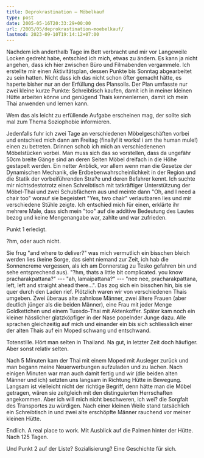 ```yaml
---
title: Deprokrastination – Möbelkauf
type: post
date: 2005-05-16T20:33:29+00:00
url: /2005/05/deprokrastination-moebelkauf/
lastmod: 2023-09-10T19:14:12+07:00
---
```

Nachdem ich anderthalb Tage im Bett verbracht und mir vor Langeweile Locken gedreht habe, entschied ich mich, etwas zu ändern. Es kann ja nicht angehen, dass ich hier zwischen Büro und Filmabenden vergammele. Ich erstellte mir einen Aktivitätsplan, dessen Punkte bis Sonntag abgearbeitet zu sein hatten. Nicht dass ich das nicht schon öfter gemacht hätte, es haperte bisher nur an der Erfüllung des Plansolls. Der Plan umfasste nur zwei kleine kurze Punkte: Schreibtisch kaufen, damit ich in meiner kleinen Hütte arbeiten könne und genügend Thais kennenlernen, damit ich mein Thai anwenden und lernen kann.

Wem das als leicht zu erfüllende Aufgabe erscheinen mag, der sollte sich mal zum Thema Soziophobie informieren.

Jedenfalls fuhr ich zwei Tage an verschiedenen Möbelgeschäften vorbei und entschied mich dann am Freitag (finally! it works! i am the human mule!) einen zu betreten. Drinnen schob ich mich an verschiedenenen Möbelstücken vorbei. Man muss sich das so vorstellen, dass da ungefähr 50cm breite Gänge sind an deren Seiten Möbel dreifach in die Höhe gestapelt werden. Ein netter Anblick, vor allem wenn man die Gesetze der Dynamischen Mechanik, die Erdbebenwahrscheinlichkeit in der Region und die Statik der vorbeiführenden Stra?e und deren Befahrer kennt. Ich suchte mir nichtsdestotrotz einen Schreibtisch mit tatkräftiger Unterstützung der Möbel-Thai und zwei Schubfächern aus und meinte dann "Oh, and I need a chair too" worauf sie begeistert "Yes, two chair" verlautbaren lies und mir verschiedene Stühle zeigte. Ich entschied mich für einen, erklärte ihr mehrere Male, dass sich mein "too" auf die additive Bedeutung des Lautes bezog und keine Mengenangabe war, zahlte und war zufrieden.

Punkt 1 erledigt.

?hm, oder auch nicht.

Sie frug "and where to deliver?" was mich vermutlich ein bisschen bleich werden lies (keine Sorge, das sieht niemand zur Zeit, ich hab die Sonnencreme vergessen, als ich am Donnerstag zu Tesko gefahren bin und sehe entsprechend aus). "?hm, thats a little bit complicated. you know pracharakpattana?" --- "ah, lamaipattana?" --- "nee nee, pracharakpattana, left, left and straight ahead there...". Das zog sich ein bisschen hin, bis sie quer durch den Laden rief. Plötzlich waren wir von verschiedenen Thais umgeben. Zwei überaus alte zahnlose Männer, zwei ältere Frauen (aber deutlich jünger als die beiden Männer), eine Frau mit jeder Menge Goldkettchen und einem Tuxedo-Thai mit Aktenkoffer. Später kam noch ein kleiner hässlicher glatzköpfiger in der Nase popelnder Junge dazu. Alle sprachen gleichzeitig auf mich und einander ein bis sich schliesslich einer der alten Thais auf ein Moped schwang und entschwand.

Totenstille. Hört man selten in Thailand. Na gut, in letzter Zeit doch häufiger. Aber sonst relativ selten.

Nach 5 Minuten kam der Thai mit einem Moped mit Ausleger zurück und man begann meine Neuerwerbungen aufzuladen und zu lachen. Nach einigen Minuten war man auch damit fertig und wir (die beiden alten Männer und ich) setzten uns langsam in Richtung Hütte in Bewegung. Langsam ist vielleicht nicht der richtige Begriff, denn hätte man die Möbel getragen, wären sie zeitgleich mit den distinguierten Herrschaften angekommen. Aber ich will mich nicht beschweren, ich wei? die Sorgfalt des Transportes zu würdigen. Nach einer kleinen Weile stand tatsächlich ein Schreibtisch in und zwei alte erschöpfte Männer rauchend vor meiner kleinen Hütte.

Endlich. A real place to work. Mit Ausblick auf die Palmen hinter der Hütte. Nach 125 Tagen.

Und Punkt 2 auf der Liste? Sozialisierung? Eine Geschichte für sich.
